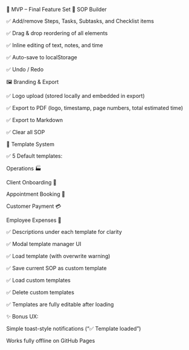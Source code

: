 
🧭 MVP – Final Feature Set
🧱 SOP Builder

✅ Add/remove Steps, Tasks, Subtasks, and Checklist items

✅ Drag & drop reordering of all elements

✅ Inline editing of text, notes, and time

✅ Auto-save to localStorage

✅ Undo / Redo

🖼️ Branding & Export

✅ Logo upload (stored locally and embedded in export)

✅ Export to PDF (logo, timestamp, page numbers, total estimated time)

✅ Export to Markdown

✅ Clear all SOP

📄 Template System

✅ 5 Default templates:

Operations 🏭

Client Onboarding 🤝

Appointment Booking 📅

Customer Payment 💳

Employee Expenses 🧾

✅ Descriptions under each template for clarity

✅ Modal template manager UI

✅ Load template (with overwrite warning)

✅ Save current SOP as custom template

✅ Load custom templates

✅ Delete custom templates

✅ Templates are fully editable after loading

✨ Bonus UX:

Simple toast-style notifications (“✅ Template loaded”)

Works fully offline on GitHub Pages
